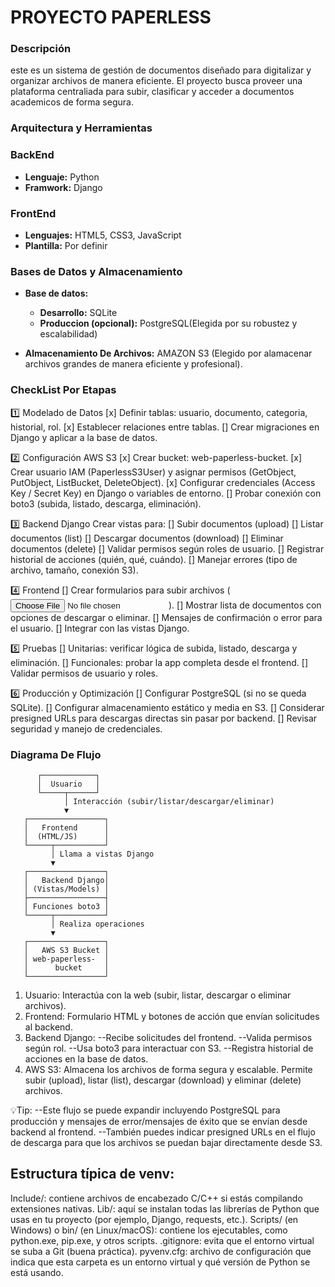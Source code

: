 # PROYECTO PAPERLESS

### Descripción

este es un sistema de gestión de documentos diseñado para digitalizar y organizar archivos de manera eficiente. El proyecto busca proveer una plataforma centraliada para subir, clasificar y acceder a documentos academicos de forma segura.

### Arquitectura y Herramientas

### BackEnd

- **Lenguaje:** Python
- **Framwork:** Django

### FrontEnd

- **Lenguajes:** HTML5, CSS3, JavaScript
- **Plantilla:** Por definir

### Bases de Datos y Almacenamiento

- **Base de datos:**

  - **Desarrollo:** SQLite
  - **Produccion (opcional):** PostgreSQL(Elegida por su robustez y escalabilidad)

- **Almacenamiento De Archivos:** AMAZON S3 (Elegido por alamacenar archivos grandes de manera eficiente y profesional).

### CheckList Por Etapas

1️⃣ Modelado de Datos
[x] Definir tablas: usuario, documento, categoria, historial, rol.
[x] Establecer relaciones entre tablas.
[] Crear migraciones en Django y aplicar a la base de datos.

2️⃣ Configuración AWS S3
[x] Crear bucket: web-paperless-bucket.
[x] Crear usuario IAM (PaperlessS3User) y asignar permisos (GetObject, PutObject, ListBucket, DeleteObject).
[x] Configurar credenciales (Access Key / Secret Key) en Django o variables de entorno.
[] Probar conexión con boto3 (subida, listado, descarga, eliminación).

3️⃣ Backend Django
Crear vistas para:
[] Subir documentos (upload)
[] Listar documentos (list)
[] Descargar documentos (download)
[] Eliminar documentos (delete)
[] Validar permisos según roles de usuario.
[] Registrar historial de acciones (quién, qué, cuándo).
[] Manejar errores (tipo de archivo, tamaño, conexión S3).

4️⃣ Frontend
[] Crear formularios para subir archivos (<input type="file">).
[] Mostrar lista de documentos con opciones de descargar o eliminar.
[] Mensajes de confirmación o error para el usuario.
[] Integrar con las vistas Django.

5️⃣ Pruebas
[] Unitarias: verificar lógica de subida, listado, descarga y eliminación.
[] Funcionales: probar la app completa desde el frontend.
[] Validar permisos de usuario y roles.

6️⃣ Producción y Optimización
[] Configurar PostgreSQL (si no se queda SQLite).
[] Configurar almacenamiento estático y media en S3.
[] Considerar presigned URLs para descargas directas sin pasar por backend.
[] Revisar seguridad y manejo de credenciales.

### Diagrama De Flujo

          ┌────────────┐
          │  Usuario   │
          └─────┬──────┘
                │ Interacción (subir/listar/descargar/eliminar)
                ▼
       ┌─────────────────┐
       │   Frontend      │
       │  (HTML/JS)      │
       └─────┬───────────┘
             │ Llama a vistas Django
             ▼
       ┌─────────────────┐
       │   Backend Django│
       │ (Vistas/Models) │
       ├─────────────────┤
       │ Funciones boto3 │
       └─────┬───────────┘
             │ Realiza operaciones
             ▼
       ┌─────────────────┐
       │   AWS S3 Bucket │
       │ web-paperless-  │
       │      bucket     │
       └─────────────────┘

1. Usuario: Interactúa con la web (subir, listar, descargar o eliminar archivos).
2. Frontend: Formulario HTML y botones de acción que envían solicitudes al backend.
3. Backend Django:
   --Recibe solicitudes del frontend.
   --Valida permisos según rol.
   --Usa boto3 para interactuar con S3.
   --Registra historial de acciones en la base de datos.
4. AWS S3:
   Almacena los archivos de forma segura y escalable.
   Permite subir (upload), listar (list), descargar (download) y eliminar (delete) archivos.

💡Tip:
--Este flujo se puede expandir incluyendo PostgreSQL para producción y mensajes de error/mensajes de éxito que se envían desde backend al frontend.
--También puedes indicar presigned URLs en el flujo de descarga para que los archivos se puedan bajar directamente desde S3.



## Estructura típica de venv:

Include/: contiene archivos de encabezado C/C++ si estás compilando extensiones nativas.
Lib/: aquí se instalan todas las librerías de Python que usas en tu proyecto (por ejemplo, Django, requests, etc.).
Scripts/ (en Windows) o bin/ (en Linux/macOS): contiene los ejecutables, como python.exe, pip.exe, y otros scripts.
.gitignore: evita que el entorno virtual se suba a Git (buena práctica).
pyvenv.cfg: archivo de configuración que indica que esta carpeta es un entorno virtual y qué versión de Python se está usando.